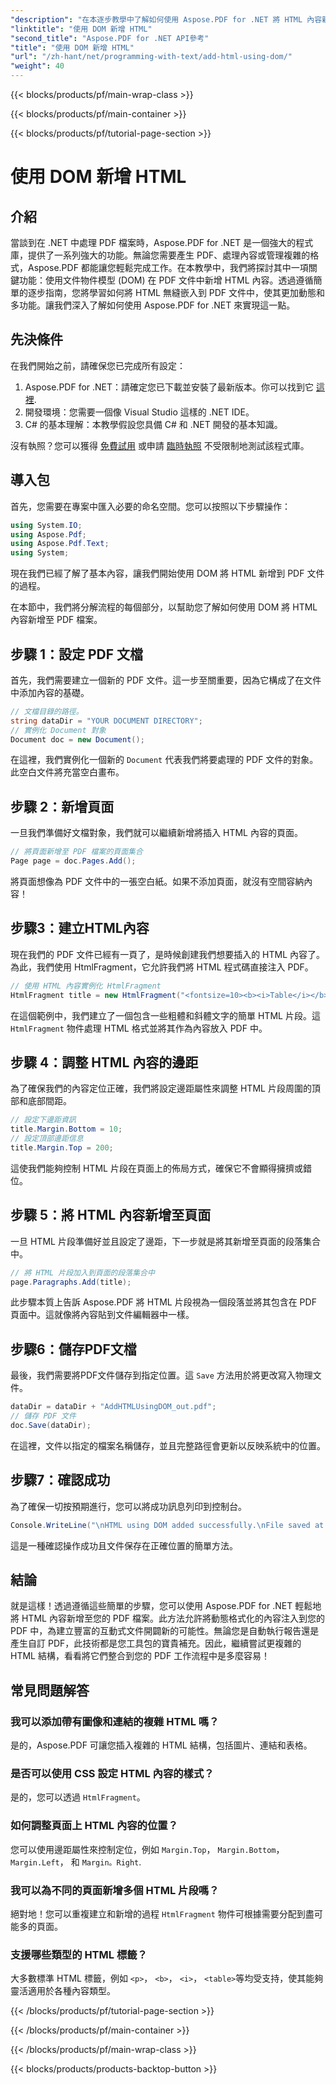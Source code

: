 ```yaml
---
"description": "在本逐步教學中了解如何使用 Aspose.PDF for .NET 將 HTML 內容新增至 PDF 文件。使用動態 HTML 格式輕鬆增強您的 PDF 檔案。"
"linktitle": "使用 DOM 新增 HTML"
"second_title": "Aspose.PDF for .NET API參考"
"title": "使用 DOM 新增 HTML"
"url": "/zh-hant/net/programming-with-text/add-html-using-dom/"
"weight": 40
---
```


{{< blocks/products/pf/main-wrap-class >}}

{{< blocks/products/pf/main-container >}}

{{< blocks/products/pf/tutorial-page-section >}}

# 使用 DOM 新增 HTML

## 介紹

當談到在 .NET 中處理 PDF 檔案時，Aspose.PDF for .NET 是一個強大的程式庫，提供了一系列強大的功能。無論您需要產生 PDF、處理內容或管理複雜的格式，Aspose.PDF 都能讓您輕鬆完成工作。在本教學中，我們將探討其中一項關鍵功能：使用文件物件模型 (DOM) 在 PDF 文件中新增 HTML 內容。透過遵循簡單的逐步指南，您將學習如何將 HTML 無縫嵌入到 PDF 文件中，使其更加動態和多功能。讓我們深入了解如何使用 Aspose.PDF for .NET 來實現這一點。

## 先決條件

在我們開始之前，請確保您已完成所有設定：

1. Aspose.PDF for .NET：請確定您已下載並安裝了最新版本。你可以找到它 [這裡](https://releases。aspose.com/pdf/net/).
2. 開發環境：您需要一個像 Visual Studio 這樣的 .NET IDE。
3. C# 的基本理解：本教學假設您具備 C# 和 .NET 開發的基本知識。

沒有執照？您可以獲得 [免費試用](https://releases.aspose.com/) 或申請 [臨時執照](https://purchase.aspose.com/temporary-license/) 不受限制地測試該程式庫。

## 導入包

首先，您需要在專案中匯入必要的命名空間。您可以按照以下步驟操作：

```csharp
using System.IO;
using Aspose.Pdf;
using Aspose.Pdf.Text;
using System;
```

現在我們已經了解了基本內容，讓我們開始使用 DOM 將 HTML 新增到 PDF 文件的過程。

在本節中，我們將分解流程的每個部分，以幫助您了解如何使用 DOM 將 HTML 內容新增至 PDF 檔案。

## 步驟 1：設定 PDF 文檔

首先，我們需要建立一個新的 PDF 文件。這一步至關重要，因為它構成了在文件中添加內容的基礎。

```csharp
// 文檔目錄的路徑。
string dataDir = "YOUR DOCUMENT DIRECTORY";
// 實例化 Document 對象
Document doc = new Document();
```

在這裡，我們實例化一個新的 `Document` 代表我們將要處理的 PDF 文件的對象。此空白文件將充當空白畫布。

## 步驟 2：新增頁面

一旦我們準備好文檔對象，我們就可以繼續新增將插入 HTML 內容的頁面。

```csharp
// 將頁面新增至 PDF 檔案的頁面集合
Page page = doc.Pages.Add();
```

將頁面想像為 PDF 文件中的一張空白紙。如果不添加頁面，就沒有空間容納內容！

## 步驟3：建立HTML內容

現在我們的 PDF 文件已經有一頁了，是時候創建我們想要插入的 HTML 內容了。為此，我們使用 HtmlFragment，它允許我們將 HTML 程式碼直接注入 PDF。

```csharp
// 使用 HTML 內容實例化 HtmlFragment
HtmlFragment title = new HtmlFragment("<fontsize=10><b><i>Table</i></b></fontsize>");
```

在這個範例中，我們建立了一個包含一些粗體和斜體文字的簡單 HTML 片段。這 `HtmlFragment` 物件處理 HTML 格式並將其作為內容放入 PDF 中。

## 步驟 4：調整 HTML 內容的邊距

為了確保我們的內容定位正確，我們將設定邊距屬性來調整 HTML 片段周圍的頂部和底部間距。

```csharp
// 設定下邊距資訊
title.Margin.Bottom = 10;
// 設定頂部邊距信息
title.Margin.Top = 200;
```

這使我們能夠控制 HTML 片段在頁面上的佈局方式，確保它不會顯得擁擠或錯位。

## 步驟 5：將 HTML 內容新增至頁面

一旦 HTML 片段準備好並且設定了邊距，下一步就是將其新增至頁面的段落集合中。

```csharp
// 將 HTML 片段加入到頁面的段落集合中
page.Paragraphs.Add(title);
```

此步驟本質上告訴 Aspose.PDF 將 HTML 片段視為一個段落並將其包含在 PDF 頁面中。這就像將內容貼到文件編輯器中一樣。

## 步驟6：儲存PDF文檔

最後，我們需要將PDF文件儲存到指定位置。這 `Save` 方法用於將更改寫入物理文件。

```csharp
dataDir = dataDir + "AddHTMLUsingDOM_out.pdf";
// 儲存 PDF 文件
doc.Save(dataDir);
```

在這裡，文件以指定的檔案名稱儲存，並且完整路徑會更新以反映系統中的位置。

## 步驟7：確認成功

為了確保一切按預期進行，您可以將成功訊息列印到控制台。

```csharp
Console.WriteLine("\nHTML using DOM added successfully.\nFile saved at " + dataDir);
```

這是一種確認操作成功且文件保存在正確位置的簡單方法。

## 結論

就是這樣！透過遵循這些簡單的步驟，您可以使用 Aspose.PDF for .NET 輕鬆地將 HTML 內容新增至您的 PDF 檔案。此方法允許將動態格式化的內容注入到您的 PDF 中，為建立豐富的互動式文件開闢新的可能性。無論您是自動執行報告還是產生自訂 PDF，此技術都是您工具包的寶貴補充。因此，繼續嘗試更複雜的 HTML 結構，看看將它們整合到您的 PDF 工作流程中是多麼容易！

## 常見問題解答

### 我可以添加帶有圖像和連結的複雜 HTML 嗎？
是的，Aspose.PDF 可讓您插入複雜的 HTML 結構，包括圖片、連結和表格。

### 是否可以使用 CSS 設定 HTML 內容的樣式？
是的，您可以透過 `HtmlFragment`。

### 如何調整頁面上 HTML 內容的位置？
您可以使用邊距屬性來控制定位，例如 `Margin.Top`， `Margin.Bottom`， `Margin.Left`， 和 `Margin。Right`.

### 我可以為不同的頁面新增多個 HTML 片段嗎？
絕對地！您可以重複建立和新增的過程 `HtmlFragment` 物件可根據需要分配到盡可能多的頁面。

### 支援哪些類型的 HTML 標籤？
大多數標準 HTML 標籤，例如 `<p>`， `<b>`， `<i>`， `<table>`等均受支持，使其能夠靈活適用於各種內容類型。

{{< /blocks/products/pf/tutorial-page-section >}}

{{< /blocks/products/pf/main-container >}}

{{< /blocks/products/pf/main-wrap-class >}}

{{< blocks/products/products-backtop-button >}}